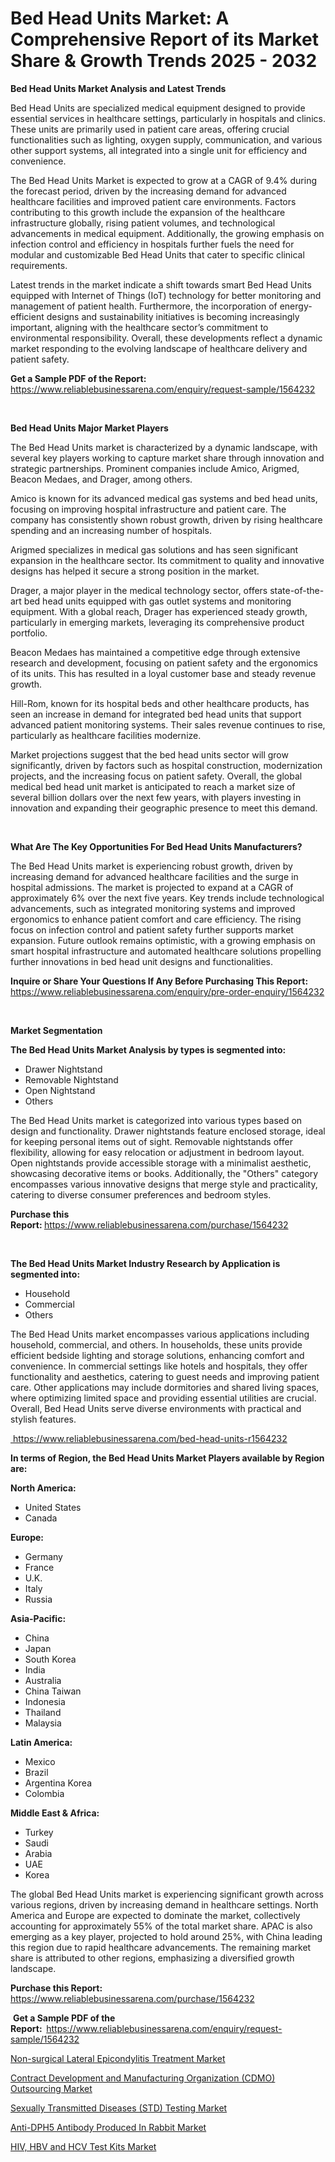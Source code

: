 <p><h1>Bed Head Units Market: A Comprehensive Report of its Market Share & Growth Trends 2025 - 2032</h1></p><p><strong>Bed Head Units Market Analysis and Latest Trends</strong></p>
<p><p>Bed Head Units are specialized medical equipment designed to provide essential services in healthcare settings, particularly in hospitals and clinics. These units are primarily used in patient care areas, offering crucial functionalities such as lighting, oxygen supply, communication, and various other support systems, all integrated into a single unit for efficiency and convenience. </p><p>The Bed Head Units Market is expected to grow at a CAGR of 9.4% during the forecast period, driven by the increasing demand for advanced healthcare facilities and improved patient care environments. Factors contributing to this growth include the expansion of the healthcare infrastructure globally, rising patient volumes, and technological advancements in medical equipment. Additionally, the growing emphasis on infection control and efficiency in hospitals further fuels the need for modular and customizable Bed Head Units that cater to specific clinical requirements.</p><p>Latest trends in the market indicate a shift towards smart Bed Head Units equipped with Internet of Things (IoT) technology for better monitoring and management of patient health. Furthermore, the incorporation of energy-efficient designs and sustainability initiatives is becoming increasingly important, aligning with the healthcare sector’s commitment to environmental responsibility. Overall, these developments reflect a dynamic market responding to the evolving landscape of healthcare delivery and patient safety.</p></p>
<p><strong>Get a Sample PDF of the Report:&nbsp;</strong> <a href="https://www.reliablebusinessarena.com/enquiry/request-sample/1564232?utm_campaign=1990&utm_medium=2&utm_source=Github&utm_content=ia&utm_term=03032025&utm_id=bed-head-units">https://www.reliablebusinessarena.com/enquiry/request-sample/1564232</a></p>
<p>&nbsp;</p>
<p><strong>Bed Head Units Major Market Players</strong></p>
<p><p>The Bed Head Units market is characterized by a dynamic landscape, with several key players working to capture market share through innovation and strategic partnerships. Prominent companies include Amico, Arigmed, Beacon Medaes, and Drager, among others.</p><p>Amico is known for its advanced medical gas systems and bed head units, focusing on improving hospital infrastructure and patient care. The company has consistently shown robust growth, driven by rising healthcare spending and an increasing number of hospitals.</p><p>Arigmed specializes in medical gas solutions and has seen significant expansion in the healthcare sector. Its commitment to quality and innovative designs has helped it secure a strong position in the market.</p><p>Drager, a major player in the medical technology sector, offers state-of-the-art bed head units equipped with gas outlet systems and monitoring equipment. With a global reach, Drager has experienced steady growth, particularly in emerging markets, leveraging its comprehensive product portfolio.</p><p>Beacon Medaes has maintained a competitive edge through extensive research and development, focusing on patient safety and the ergonomics of its units. This has resulted in a loyal customer base and steady revenue growth.</p><p>Hill-Rom, known for its hospital beds and other healthcare products, has seen an increase in demand for integrated bed head units that support advanced patient monitoring systems. Their sales revenue continues to rise, particularly as healthcare facilities modernize.</p><p>Market projections suggest that the bed head units sector will grow significantly, driven by factors such as hospital construction, modernization projects, and the increasing focus on patient safety. Overall, the global medical bed head unit market is anticipated to reach a market size of several billion dollars over the next few years, with players investing in innovation and expanding their geographic presence to meet this demand.</p></p>
<p>&nbsp;</p>
<p><strong>What Are The Key Opportunities For Bed Head Units Manufacturers?</strong></p>
<p><p>The Bed Head Units market is experiencing robust growth, driven by increasing demand for advanced healthcare facilities and the surge in hospital admissions. The market is projected to expand at a CAGR of approximately 6% over the next five years. Key trends include technological advancements, such as integrated monitoring systems and improved ergonomics to enhance patient comfort and care efficiency. The rising focus on infection control and patient safety further supports market expansion. Future outlook remains optimistic, with a growing emphasis on smart hospital infrastructure and automated healthcare solutions propelling further innovations in bed head unit designs and functionalities.</p></p>
<p><strong>Inquire or Share Your Questions If Any Before Purchasing This Report:</strong> <a href="https://www.reliablebusinessarena.com/enquiry/pre-order-enquiry/1564232?utm_campaign=1990&utm_medium=2&utm_source=Github&utm_content=ia&utm_term=03032025&utm_id=bed-head-units">https://www.reliablebusinessarena.com/enquiry/pre-order-enquiry/1564232</a></p>
<p>&nbsp;</p>
<p><strong>Market Segmentation</strong></p>
<p><strong>The Bed Head Units Market Analysis by types is segmented into:</strong></p>
<p><ul><li>Drawer Nightstand</li><li>Removable Nightstand</li><li>Open Nightstand</li><li>Others</li></ul></p>
<p><p>The Bed Head Units market is categorized into various types based on design and functionality. Drawer nightstands feature enclosed storage, ideal for keeping personal items out of sight. Removable nightstands offer flexibility, allowing for easy relocation or adjustment in bedroom layout. Open nightstands provide accessible storage with a minimalist aesthetic, showcasing decorative items or books. Additionally, the "Others" category encompasses various innovative designs that merge style and practicality, catering to diverse consumer preferences and bedroom styles.</p></p>
<p><strong>Purchase this Report:&nbsp;</strong><a href="https://www.reliablebusinessarena.com/purchase/1564232?utm_campaign=1990&utm_medium=2&utm_source=Github&utm_content=ia&utm_term=03032025&utm_id=bed-head-units">https://www.reliablebusinessarena.com/purchase/1564232</a></p>
<p>&nbsp;</p>
<p><strong>The Bed Head Units Market Industry Research by Application is segmented into:</strong></p>
<p><ul><li>Household</li><li>Commercial</li><li>Others</li></ul></p>
<p><p>The Bed Head Units market encompasses various applications including household, commercial, and others. In households, these units provide efficient bedside lighting and storage solutions, enhancing comfort and convenience. In commercial settings like hotels and hospitals, they offer functionality and aesthetics, catering to guest needs and improving patient care. Other applications may include dormitories and shared living spaces, where optimizing limited space and providing essential utilities are crucial. Overall, Bed Head Units serve diverse environments with practical and stylish features.</p></p>
<p><a href="https://www.reliablebusinessarena.com/bed-head-units-r1564232?utm_campaign=1990&utm_medium=2&utm_source=Github&utm_content=ia&utm_term=03032025&utm_id=bed-head-units">&nbsp;https://www.reliablebusinessarena.com/bed-head-units-r1564232</a></p>
<p><strong>In terms of Region, the Bed Head Units Market Players available by Region are:</strong></p>
<p>
    <p> <strong> North America: </strong>
        <ul>
            <li>United States</li>
            <li>Canada</li>
        </ul>
        </p> 
    <p> <strong> Europe: </strong>
        <ul>
            <li>Germany</li>
            <li>France</li>
            <li>U.K.</li>
            <li>Italy</li>
            <li>Russia</li>
        </ul>
        </p> 
    <p> <strong> Asia-Pacific: </strong>
        <ul>
            <li>China</li>
            <li>Japan</li>
            <li>South Korea</li>
            <li>India</li>
            <li>Australia</li>
            <li>China Taiwan</li>
            <li>Indonesia</li>
            <li>Thailand</li>
            <li>Malaysia</li>
        </ul>
        </p> 
    <p> <strong> Latin America: </strong>
        <ul>
            <li>Mexico</li>
            <li>Brazil</li>
            <li>Argentina Korea</li>
            <li>Colombia</li>
        </ul>
        </p> 
    <p> <strong> Middle East & Africa: </strong>
        <ul>
            <li>Turkey</li>
            <li>Saudi</li>
            <li>Arabia</li>
            <li>UAE</li>
            <li>Korea</li>
        </ul>
    </p>
    </p>
<p><p>The global Bed Head Units market is experiencing significant growth across various regions, driven by increasing demand in healthcare settings. North America and Europe are expected to dominate the market, collectively accounting for approximately 55% of the total market share. APAC is also emerging as a key player, projected to hold around 25%, with China leading this region due to rapid healthcare advancements. The remaining market share is attributed to other regions, emphasizing a diversified growth landscape.</p></p>
<p><strong>Purchase this Report: </strong><a href="https://www.reliablebusinessarena.com/purchase/1564232?utm_campaign=1990&utm_medium=2&utm_source=Github&utm_content=ia&utm_term=03032025&utm_id=bed-head-units">https://www.reliablebusinessarena.com/purchase/1564232</a></p>
<p>&nbsp;<strong>Get a Sample PDF of the Report:&nbsp;&nbsp;</strong><a href="https://www.reliablebusinessarena.com/enquiry/request-sample/1564232?utm_campaign=1990&utm_medium=2&utm_source=Github&utm_content=ia&utm_term=03032025&utm_id=bed-head-units">https://www.reliablebusinessarena.com/enquiry/request-sample/1564232</a></p>
<p><strong></strong></p>
<p><p><a href="https://github.com/nafidurii/Market-Research-Report-List-1/blob/main/non-surgical-lateral-epicondylitis-treatment-market.md?utm_campaign=1990&utm_medium=2&utm_source=Github&utm_content=ia&utm_term=03032025&utm_id=bed-head-units">Non-surgical Lateral Epicondylitis Treatment Market</a></p><p><a href="https://github.com/hillsmyung726/Market-Research-Report-List-1/blob/main/contract-development-and-manufacturing-organization-cdmo-outsourcing-market.md?utm_campaign=1990&utm_medium=2&utm_source=Github&utm_content=ia&utm_term=03032025&utm_id=bed-head-units">Contract Development and Manufacturing Organization (CDMO) Outsourcing Market</a></p><p><a href="https://github.com/NargisHussain75/Market-Research-Report-List-1/blob/main/sexually-transmitted-diseases-std-testing-market.md?utm_campaign=1990&utm_medium=2&utm_source=Github&utm_content=ia&utm_term=03032025&utm_id=bed-head-units">Sexually Transmitted Diseases (STD) Testing Market</a></p><p><a href="https://github.com/FlorianWolf90/Market-Research-Report-List-1/blob/main/anti-dph5-antibody-produced-in-rabbit-market.md?utm_campaign=1990&utm_medium=2&utm_source=Github&utm_content=ia&utm_term=03032025&utm_id=bed-head-units">Anti-DPH5 Antibody Produced In Rabbit Market</a></p><p><a href="https://github.com/pearlinewhite4692/Market-Research-Report-List-1/blob/main/hiv-hbv-and-hcv-test-kits-market.md?utm_campaign=1990&utm_medium=2&utm_source=Github&utm_content=ia&utm_term=03032025&utm_id=bed-head-units">HIV, HBV and HCV Test Kits Market</a></p></p>